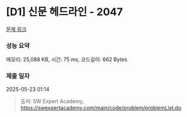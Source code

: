 # [D1] 신문 헤드라인 - 2047 

[문제 링크](https://swexpertacademy.com/main/code/problem/problemDetail.do?contestProbId=AV5QKsLaAy0DFAUq) 

### 성능 요약

메모리: 25,088 KB, 시간: 75 ms, 코드길이: 662 Bytes

### 제출 일자

2025-05-23 01:14



> 출처: SW Expert Academy, https://swexpertacademy.com/main/code/problem/problemList.do